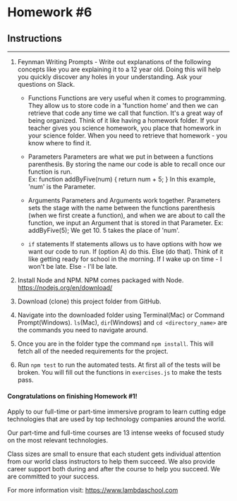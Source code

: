 # Homework #6

## Instructions
---
1. Feynman Writing Prompts - Write out explanations of the following concepts like you are explaining it to a 12 year old.  Doing this will help you quickly discover any holes in your understanding.  Ask your questions on Slack.

	* Functions
			Functions are very useful when it comes to programming. They allow us to store code in a 'function home' and then we can retrieve that code any time we call that function. It's a great way of being organized. Think of it like having a homework folder. If your teacher gives you science homework, you place that homework in your science folder. When you need to retrieve that homework - you know where to find it.

	* Parameters
	    Parameters are what we put in between a functions parenthesis. By storing the name our code is able to recall once our function is run.  
			Ex:
			function addByFive(num) {
				return num + 5;
			}
      In this example, 'num' is the Parameter. 

	* Arguments
	    Parameters and Arguments work together. Parameters sets the stage with the name between the functions parenthesis (when we first create a function), and when we are about to call the function, we input an Argument that is stored in that Parameter.
      Ex:
			addByFive(5);
			We get 10.
      5 takes the place of 'num'.

	* `if` statements
	    If statements allows us to have options with how we want our code to run. If (option A) do this. Else (do that). Think of it like getting ready for school in the morning. If I wake up on time - I won't be late. Else - I'll be late.

2. Install Node and NPM.  NPM comes packaged with Node. https://nodejs.org/en/download/

3. Download (clone) this project folder from GitHub.

4. Navigate into the downloaded folder using Terminal(Mac) or Command Prompt(Windows).  `ls`(Mac), `dir`(Windows) and `cd <directory_name>` are the commands you need to navigate around.

5. Once you are in the folder type the command `npm install`.  This will fetch all of the needed requirements for the project.

6. Run `npm test` to run the automated tests.  At first all of the tests will be broken.  You will fill out the functions in `exercises.js` to make the tests pass.


#### Congratulations on finishing Homework #1!
Apply to our full-time or part-time immersive program to learn cutting edge technologies that are used by top technology companies around the world.

Our part-time and full-time courses are 13 intense weeks of focused study on the most relevant technologies.  

Class sizes are small to ensure that each student gets individual attention from our world class instructors to help them succeed.  We also provide career support both during and after the course to help you succeed.  We are committed to your success.

For more information visit: https://www.lambdaschool.com
